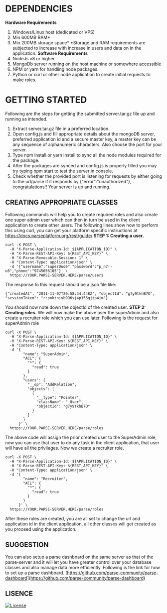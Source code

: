 
# DEPENDENCIES
**Hardware Requirements**
1. Windows/Linux host (dedicated or VPS)
1. Min 600MB RAM*
1. Min 200MB storage space*
*Storage and RAM requirements are subjected to increase with increase in users and data on in the application.
**Software Requirements**
1. NodeJs v8 or higher
1. MongoDb server running on the host machine or somewhere accessible
1. NPM or yarn for handling node packages.
1. Python or curl or other node application to create initial requests to make roles.

# GETTING STARTED
Following are the steps for getting the submitted server.tar.gz file up and running as intended.
1. Extract server.tar.gz file in a preferred location.
1. Open config.js and fill appropriate details about the mongoDB server, preferred application id and a secure master key, a master key can be any sequence of alphanumeric characters. Also choose the port for your server.
1. Type npm install or yarn install to sync all the node modules required for the package.
1. After the packages are synced and config.js is properly filled you may try typing npm start to test the server in console.
1. Check whether the provided port is listening for requests by either going to the url/parse if it responds by {"error":"unauthorized"}, congratulations!! Your server is up and running.
## CREATING APPROPRIATE CLASSES
Following commands will help you to create required roles and also create one super admin user which can then in turn be used in the client application to create other users. The following lines show how to perform this using curl, you can get your platform specific instructions at https://docs.parseplatform.org/rest/guide/
**STEP 1: Creating a user.**
```
curl -X POST \
  -H "X-Parse-Application-Id: ${APPLICATION_ID}" \
  -H "X-Parse-REST-API-Key: ${REST_API_KEY}" \
  -H "X-Parse-Revocable-Session: 1" \
  -H "Content-Type: application/json" \
  -d '{"username":"superDude","password":"p_n7!-e8","phone":"9745656165"}' \
  https://YOUR.PARSE-SERVER.HERE/parse/users
```

The response to this request should be a json file like:
```
{"createdAt": "2011-11-07T20:58:34.448Z", "objectId": "g7y9tkhB7O", "sessionToken": "r:pnktnjyb996sj4p156gjtp4im"}
```
You should now note down the objectId of the created user.
**STEP 2: Creating roles.**
We will now make the above user the superAdmin and also create a recruiter role which you can use later. Following is the request for superAdmin role
```
curl -X POST \
  -H "X-Parse-Application-Id: ${APPLICATION_ID}" \
  -H "X-Parse-REST-API-Key: ${REST_API_KEY}" \
  -H "Content-Type: application/json" \
  -d '{
        "name": "SuperAdmin",
        "ACL": {
          "*": {
            "read": true
          }
        },
        "users": {
          "__op": "AddRelation",
          "objects": [
            {
              "__type": "Pointer",
              "className": "_User",
              "objectId": "g7y9tkhB7O"
            }
          ]
        }
      }' \
  https://YOUR.PARSE-SERVER.HERE/parse/roles
```
The above code will assign the prior created user to the SuperAdmin role, now you can use that user to do any task in the client application, that user will have all the privileges. 
Now we create a recruiter role.
```
curl -X POST \
  -H "X-Parse-Application-Id: ${APPLICATION_ID}" \
  -H "X-Parse-REST-API-Key: ${REST_API_KEY}" \
  -H "Content-Type: application/json" \
  -d '{
        "name": "Recruiter",
        "ACL": {
          "*": {
            "read": true
          }
        }
      }' \
  https://YOUR.PARSE-SERVER.HERE/parse/roles
```
After these roles are created, you are all set to change the url and application id in the client application, all other classes will get created as you proceed using the application.


## SUGGESTION
You can also setup a parse dashboard on the same server as that of the parse-server and it will let you have greater control over your database classes and also manage data more efficiently. Following is the link for how to set up a parse dashboard. 
[https://github.com/parse-community/parse-dashboard](https://github.com/parse-community/parse-dashboard)


## LISENCE
[![License](https://github.com/SushantSangle/jobReferralSystem_server)](https://github.com/SushantSangle/jobReferralSystem_server/blob/master/LICENSE)

